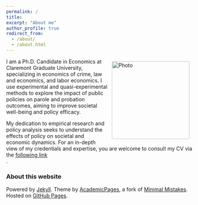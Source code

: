 ```yaml
---
permalink: /
title:
excerpt: "About me"
author_profile: true
redirect_from:
  - /about/
  - /about.html
---
```



<img align="right" src="https://assamidanov.github.io/images/profile_photo.jpeg" alt="Photo" style="width: 210px; border-radius: 10px; padding: 8px 8px 8px 8px"/>
I am a Ph.D. Candidate in Economics at Claremont Graduate University, specializing in economics of crime, law and economics, and labor economics. I use experimental and quasi-experimental methods to explore the impact of public policies on parole and probation outcomes, aiming to improve societal well-being and policy efficacy.

My dedication to empirical research and policy analysis seeks to understand the effects of policy on societal and economic dynamics. For an in-depth view of my credentials and expertise, you are welcome to consult my CV via the [following link](https://assamidanov.github.io/files/Anuar_cv.pdf) <i class="fa fa-file-pdf-o"> </i> <br>.

### About this website
Powered by [Jekyll](http://jekyllrb.com). Theme by [AcademicPages](https://github.com/academicpages/academicpages.github.io), a fork of [Minimal Mistakes](https://mademistakes.com/work/minimal-mistakes-jekyll-theme/). Hosted on [GitHub Pages](https://pages.github.com/).

<!-- Powered by <a href="http://jekyllrb.com" rel="nofollow">Jekyll</a> &amp; <a href="https://github.com/academicpages/academicpages.github.io">AcademicPages</a>, a fork of <a href="https://mademistakes.com/work/minimal-mistakes-jekyll-theme/" rel="nofollow">Minimal Mistakes</a>. Hosted on GitHub Pages. -->
